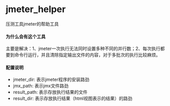# jmeter_helper
压测工具jmeter的帮助工具

#### 为什么会有这个工具
主要是解决：1、jmeter一次执行无法同时设置多种不同的并行数；2、每次执行都要到命令行运行，并且清除指定输出文件的内容，对于多批次的执行比较麻烦。
#### 配置说明
* jmeter_dir: 表示jmeter程序的安装路劲
* jmx_path: 表示jmx文件路劲
* result_path: 表示存放执行结果的文件
* result_dir: 表示存放执行结果（html视图表示的结果）的路劲
